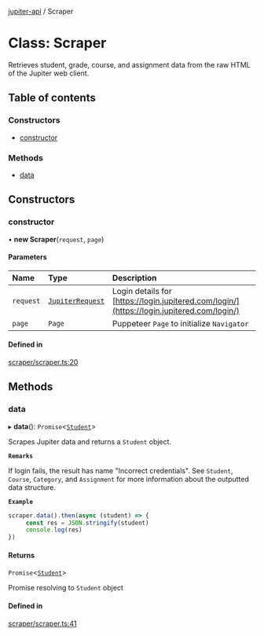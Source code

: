 [jupiter-api](../README.md) / Scraper

# Class: Scraper

Retrieves student, grade, course, and assignment data from the raw HTML of the Jupiter web client.

## Table of contents

### Constructors

- [constructor](Scraper.md#constructor)

### Methods

- [data](Scraper.md#data)

## Constructors

### constructor

• **new Scraper**(`request`, `page`)

#### Parameters

| Name | Type | Description |
| :------ | :------ | :------ |
| `request` | [`JupiterRequest`](../interfaces/JupiterRequest.md) | Login details for [https://login.jupitered.com/login/](https://login.jupitered.com/login/) |
| `page` | `Page` | Puppeteer `Page` to initialize `Navigator` |

#### Defined in

[scraper/scraper.ts:20](https://github.com/Wolfiej-k/jupiter-api/blob/a3e10ae/lib/scraper/scraper.ts#L20)

## Methods

### data

▸ **data**(): `Promise`<[`Student`](Student.md)\>

Scrapes Jupiter data and returns a `Student` object.

**`Remarks`**

If login fails, the result has name "Incorrect credentials". See `Student`, `Course`, `Category`, and `Assignment` for more information about the outputted data structure.

**`Example`**

```ts
scraper.data().then(async (student) => {
     const res = JSON.stringify(student)
     console.log(res)
})
```

#### Returns

`Promise`<[`Student`](Student.md)\>

Promise resolving to `Student` object

#### Defined in

[scraper/scraper.ts:41](https://github.com/Wolfiej-k/jupiter-api/blob/a3e10ae/lib/scraper/scraper.ts#L41)
